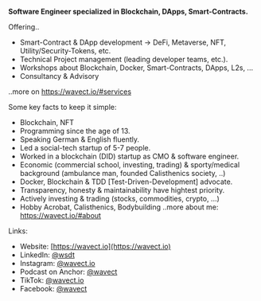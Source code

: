 **Software Engineer specialized in Blockchain, DApps, Smart-Contracts.**


Offering..
* Smart-Contract & DApp development -> DeFi, Metaverse, NFT, Utility/Security-Tokens, etc.
* Technical Project management (leading developer teams, etc.). 
* Workshops about Blockchain, Docker, Smart-Contracts, DApps, L2s, ...
* Consultancy & Advisory

..more on https://wavect.io/#services

Some key facts to keep it simple: 
* Blockchain, NFT
* Programming since the age of 13.
* Speaking German & English fluently.
* Led a social-tech startup of 5-7 people.
* Worked in a blockchain (DID) startup as CMO & software engineer.
* Economic (commercial school, investing, trading) & sporty/medical background (ambulance man, founded Calisthenics society, ..)
* Docker, Blockchain & TDD [Test-Driven-Development] advocate.
* Transparency, honesty & maintainability have hightest priority.
* Actively investing & trading (stocks, commodities, crypto, ...)
* Hobby Acrobat, Calisthenics, Bodybuilding
..more about me: https://wavect.io/#about

Links: 
* Website: [https://wavect.io](https://wavect.io)
* LinkedIn: [@wsdt](https://linkedin.com/in/wsdt)
* Instagram: [@wavect.io](https://instagram.com/wavect.io) 
* Podcast on Anchor: [@wavect](https://anchor.fm/wavect)
* TikTok: [@wavect.io](https://www.tiktok.com/@wavect.io?lang=de-DE)
* Facebook: [@wavect](https://facebook.com/wavect)

